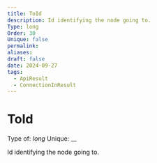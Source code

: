 ```yaml
---
title: ToId
description: Id identifying the node going to.
Type: long
Order: 30
Unique: false
permalink: 
aliases: 
draft: false
date: 2024-09-27
tags:
  - ApiResult
  - ConnectionInResult
---
```

# ToId

Type of: _long_
Unique: __

Id identifying the node going to.

